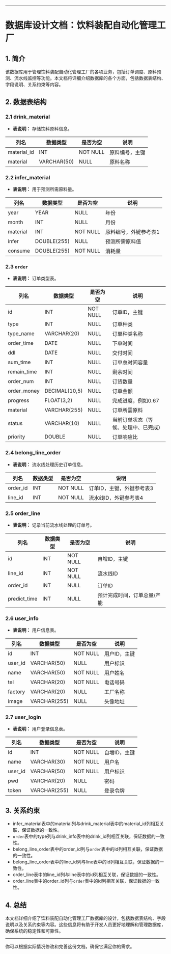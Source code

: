 
---

# 数据库设计文档：饮料装配自动化管理工厂

## 1. 简介

该数据库用于管理饮料装配自动化管理工厂的各项业务，包括订单调度、原料预测、流水线监控等功能。本文档将详细介绍数据库的各个方面，包括数据表结构、字段说明、关系约束等内容。

## 2. 数据表结构

### 2.1 drink_material

- **表说明：** 存储饮料原料信息。

| 列名        | 数据类型    | 是否为空 | 说明             |
| ----------- | ----------- | -------- | ---------------- |
| material_id | INT         | NOT NULL | 原料编号，主键   |
| material    | VARCHAR(50) | NULL     | 原料名称         |

### 2.2 infer_material

- **表说明：** 用于预测所需原料量。

| 列名     | 数据类型    | 是否为空 | 说明                   |
| -------- | ----------- | -------- | ---------------------- |
| year     | YEAR        | NULL     | 年份                   |
| month    | INT         | NULL     | 月份                   |
| material | INT         | NOT NULL | 原料编号，外键参考表1 |
| infer    | DOUBLE(255) | NULL     | 预测所需原料值         |
| consume  | DOUBLE(255) | NOT NULL | 消耗量                 |

### 2.3 `order`

- **表说明：** 订单类型表。

| 列名        | 数据类型     | 是否为空 | 说明                          |
| ----------- | ------------ | -------- | ----------------------------- |
| id          | INT          | NOT NULL | 订单ID，主键                  |
| type        | INT          | NULL     | 订单种类                      |
| type_name   | VARCHAR(20)  | NULL     | 订单种类名称                  |
| order_time  | DATE         | NULL     | 下单时间                      |
| ddl         | DATE         | NULL     | 交付时间                      |
| sum_time    | INT          | NULL     | 订单总时间容量                |
| remain_time | INT          | NULL     | 剩余时间                      |
| order_num   | INT          | NULL     | 订货数量                      |
| order_money | DECIMAL(10,5)| NULL     | 订单金额                      |
| progress    | FLOAT(3,2)   | NULL     | 完成进度，例如0.67            |
| material    | VARCHAR(255) | NULL     | 订单所需原料                  |
| status      | VARCHAR(10)  | NULL     | 当前订单状态（等候、处理中、已完成） |
| priority    | DOUBLE       | NULL     | 订单响应比                    |

### 2.4 belong_line_order

- **表说明：** 流水线处理历史订单信息。

| 列名     | 数据类型 | 是否为空 | 说明                       |
| -------- | -------- | -------- | -------------------------- |
| order_id | INT      | NOT NULL | 订单ID，主键，外键参考表3 |
| line_id  | INT      | NOT NULL | 流水线ID，外键参考表4     |

### 2.5 order_line

- **表说明：** 记录当前流水线处理的订单号。

| 列名         | 数据类型 | 是否为空 | 说明                    |
| ------------ | -------- | -------- | ----------------------- |
| id           | INT      | NOT NULL | 自增ID，主键            |
| line_id      | INT      | NOT NULL | 流水线ID                |
| order_id     | INT      | NULL     | 订单ID                  |
| predict_time | INT      | NULL     | 预计完成时间，订单总量/产能 |

### 2.6 user_info

- **表说明：** 用户信息表。

| 列名    | 数据类型   | 是否为空 | 说明       |
| ------- | ---------- | -------- | ---------- |
| id      | INT        | NOT NULL | 用户ID，主键 |
| user_id | VARCHAR(50)| NULL     | 用户标识   |
| name    | VARCHAR(50)| NOT NULL | 用户姓名   |
| tel     | VARCHAR(20)| NOT NULL | 电话号码   |
| factory | VARCHAR(20)| NULL     | 工厂名称   |
| image   | VARCHAR(255)| NULL     | 头像地址   |

### 2.7 user_login

- **表说明：** 用户登录信息表。

| 列名    | 数据类型   | 是否为空 | 说明          |
| ------- | ---------- | -------- | ------------- |
| id      | INT        | NOT NULL | 自增ID，主键 |
| name    | VARCHAR(30)| NOT NULL | 用户名        |
| user_id | VARCHAR(50)| NOT NULL | 用户标识      |
| pwd     | VARCHAR(20)| NULL     | 密码          |
| token   | VARCHAR(255)| NULL    | 登录令牌      |

## 3. 关系约束

- infer_material表中的material列与drink_material表中的material_id列相互关联，保证数据的一致性。
- `order`表中的type列与drink_info表中的drink_id列相互关联，保证数据的一致性。
- belong_line_order表中的order_id列与`order`表中的id列相互关联，保证数据的一致性。
- belong_line_order表中的line_id列与line表中的id列相互关联，保证数据的一致性。
- order_line表中的line_id列与line表中的id列相互关联，保证数据的一致性。
- order_line表中的order_id列与`order`表中的id列相互关联，保证数据的一致性。

## 4. 总结

本文档详细介绍了饮料装配自动化管理工厂数据库的设计，包括数据表结构、字段说明以及关系约束等内容。这些信息将有助于开发人员更好地理解和管理数据库，确保系统的稳定性和可靠性。

---

你可以根据实际情况修改和完善这份文档，确保它满足你的需求。